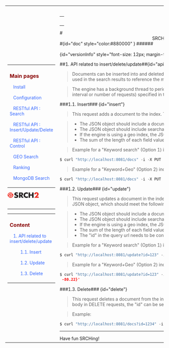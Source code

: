 
<table style="width:100%;table-layout:fixed" ><tr>
	
<td id="sideBarTd" style="width:25%"> 

<div id="sidebar"> <!-- Sidebar -->

<div id="linkpool" > <!-- Links to main pages, id=linkpool-->
<table><tbody><tr><td>
<div><h3><a style="text-decoration: none;color:#880000" href="#doc">Main pages</a></h3></div>
&nbsp;&nbsp;&nbsp;<a style="text-decoration: none;color:#3366FF" href="./install.html">Install</a><br><br>
&nbsp;&nbsp;&nbsp;<a style="text-decoration: none;color:#3366FF" href="./configuration.html">Configuration</a><br><br>
&nbsp;&nbsp;&nbsp;<a style="text-decoration: none;color:#3366FF" href="./restful-search.html">RESTful API : Search</a><br><br>
&nbsp;&nbsp;&nbsp;<a style="text-decoration: none;color:#3366FF" href="./restful-insert-update-delete.html">RESTful API : Insert/Update/Delete</a><br><br>
&nbsp;&nbsp;&nbsp;<a style="text-decoration: none;color:#3366FF" href="./restful-control.html">RESTful API : Control</a><br><br>
&nbsp;&nbsp;&nbsp;<a style="text-decoration: none;color:#3366FF" href="./geo.html">GEO Search</a></br><br>
&nbsp;&nbsp;&nbsp;<a style="text-decoration: none;color:#3366FF" href="./ranking.html">Ranking</a></br><br>
&nbsp;&nbsp;&nbsp;<a style="text-decoration: none;color:#3366FF" href="./mongodb.html">MongoDB Search</a></br><br>
</td></tr></tbody></table>
<span ><a  href="http://www.srch2.com" target="_blankt"><img  style="width:100px" src="images/logo.png" /></a></span></br></br>
</div> <!-- Links to main pages, id=linkpool-->
<hr/>
<div id="content" > <!-- Table of content, id=content-->
<table><tbody><tr><td>
<div><h3><a style="text-decoration: none;color:#880000" href="#doc">Content</a></h3></div>
&nbsp;&nbsp;&nbsp;<a style="text-decoration: none;color:#3366FF" href="#apiinsert">1. API related to insert/delete/update</a><br><br>
&nbsp;&nbsp;&nbsp;&nbsp;&nbsp;&nbsp&nbsp;&nbsp;&nbsp<a style="text-decoration: none;color:#3366FF" href="#insert">1.1. Insert</a><br><br>
&nbsp;&nbsp;&nbsp;&nbsp;&nbsp;&nbsp&nbsp;&nbsp;&nbsp<a style="text-decoration: none;color:#3366FF" href="#update">1.2. Update</a><br><br>
&nbsp;&nbsp;&nbsp;&nbsp;&nbsp;&nbsp&nbsp;&nbsp;&nbsp<a style="text-decoration: none;color:#3366FF" href="#delete">1.3. Delete</a><br><br>

</td></tr></tbody></table>

</div> <!-- Table of content, id=content-->
</div> <!-- Sidebar -->

</td>

<td id="docBody" style="width:70%">
</br>
<div><table><tbody><tr><td>
<div><h3><a style="text-decoration: none;color:#880000" href="#doc"></a></h3></div>

</td></tr></tbody></table></div>
#<center>SRCH2 Documentation: RESTful API - Insert/Update/Delete</center>#{id="doc" style="color:#880000" }
######<center>Version: 4.0, Date: September 19, 2013</center>{id="versionInfo" style="font-size: 12px; margin-top: -20px;"}

##1. API related to insert/delete/update##{id="apiinsert"}
>   Documents can be inserted into and deleted from the index. A unique identifier must be provided for each document. This identifier will be used in the search results to reference the matching document. Every field defined in the indexed document will be searchable.


>   The engine has a background thread to periodically merge the inserted/deleted/updated documents into the index, based on parameters (time interval or number of requests) specified in the "config.ini" file.

###1.1. Insert### {id="insert"}
>   This request adds a document to the index. The request body should contain a JSON object, which should meet the following requirements:

>   *   The JSON object should include a document identifier (e.g., "id"), which should be a non-empty string no longer than 1024 bytes;
>   *   The JSON object should include searchable fields defined in the configuration file "config.ini" and their corresponding values;
>   *   If the engine is using a geo index, the JSON object should include a location specified by a latitude and a longitude.
>   *   The sum of the length of each field value cannot be greater than 100 kilobytes.


>   Example for a "Keyword search" (Option 1) index: 
```python
$ curl "http://localhost:8081/docs" -i -X PUT -d '{"id":"1234", "name":"Toy Story", "category":"shop"}'
```

>  Example for a "Keyword+Geo" (Option 2) index: 
```python
$ curl "http://localhost:8081/docs" -i -X PUT -d '{"id":"1234", "name":"Toy Story", "category":"shop", "lat": 43.22, "lng": -80.22}'
```

###1.2. Update### {id="update"}
>   This request updates a document in the index. It needs to provide the "id" of the document to be updated. The request body should contain a JSON object, which should meet the following requirements:

>   *   The JSON object should include a document identifier (e.g., "id"), which should be a non-empty string no longer than 1024 bytes;
>   *   The JSON object should include searchable fields defined in the configuration file "config.ini" and their corresponding values;
>   *   If the engine is using a geo index, the JSON object should include a location specified by a latitude and a longitude;
>   *   The sum of the length of each field value cannot be greater than 100 kilobytes;
>   *   The "id" in the query url needs to be consistent with the "id" in the JSON object.

>   Example for a "Keyword search" (Option 1) index: 
```python
$ curl "http://localhost:8081/update?id=123" -i -X PUT -d '{"id":"123","name":"Brave", "category":"shop"}'
```

>   Example for a "Keyword+Geo" (Option 2) index:
```python
$ curl "http://localhost:8081/update?id=123" -i -X PUT -d '{"id":"123","name":"Brave", "category":"shop", "latitude": 43.22, "longitude":
 -80.22}'
```


###1.3. Delete### {id="delete"}
>   This request deletes a document from the index. It needs to provide the "id" of the document to be deleted.
>   For clients that do not support body in DELETE requests, the "id" can be sent in the query string one time per document.

>   Example: 
```python
$ curl "http://localhost:8081/docs?id=1234" -i -X DELETE
```





<hr/>
Have fun SRCHing!



<link rel="stylesheet" type="text/css" href="documentation.css">



<script type="text/javascript" src="setSizes.js"></script>
<script>

setSizes();
window.onresize = setSizes
</script>
